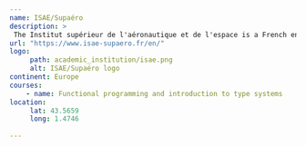 ```yaml
---
name: ISAE/Supaéro 
description: >
 The Institut supérieur de l'aéronautique et de l'espace is a French engineering school, founded in 1909. It was the world's first dedicated aerospace engineering school.
url: "https://www.isae-supaero.fr/en/"
logo:
     path: academic_institution/isae.png
     alt: ISAE/Supaéro logo
continent: Europe
courses:
    - name: Functional programming and introduction to type systems
location:
     lat: 43.5659
     long: 1.4746
   
---
```

